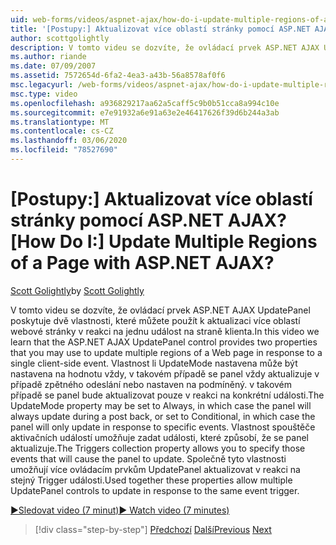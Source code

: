 ```yaml
---
uid: web-forms/videos/aspnet-ajax/how-do-i-update-multiple-regions-of-a-page-with-aspnet-ajax
title: '[Postupy:] Aktualizovat více oblastí stránky pomocí ASP.NET AJAX? | Dokumenty Microsoft'
author: scottgolightly
description: V tomto videu se dozvíte, že ovládací prvek ASP.NET AJAX UpdatePanel poskytuje dvě vlastnosti, které můžete použít k aktualizaci více oblastí webové stránky v respons...
ms.author: riande
ms.date: 07/09/2007
ms.assetid: 7572654d-6fa2-4ea3-a43b-56a8578af0f6
msc.legacyurl: /web-forms/videos/aspnet-ajax/how-do-i-update-multiple-regions-of-a-page-with-aspnet-ajax
msc.type: video
ms.openlocfilehash: a936829217aa62a5caff5c9b0b51cca8a994c10e
ms.sourcegitcommit: e7e91932a6e91a63e2e46417626f39d6b244a3ab
ms.translationtype: MT
ms.contentlocale: cs-CZ
ms.lasthandoff: 03/06/2020
ms.locfileid: "78527690"
---
```

# <a name="how-do-i-update-multiple-regions-of-a-page-with-aspnet-ajax"></a><span data-ttu-id="7585c-104">[Postupy:] Aktualizovat více oblastí stránky pomocí ASP.NET AJAX?</span><span class="sxs-lookup"><span data-stu-id="7585c-104">[How Do I:] Update Multiple Regions of a Page with ASP.NET AJAX?</span></span>

<span data-ttu-id="7585c-105">[Scott Golightly](https://github.com/scottgolightly)</span><span class="sxs-lookup"><span data-stu-id="7585c-105">by [Scott Golightly](https://github.com/scottgolightly)</span></span>

<span data-ttu-id="7585c-106">V tomto videu se dozvíte, že ovládací prvek ASP.NET AJAX UpdatePanel poskytuje dvě vlastnosti, které můžete použít k aktualizaci více oblastí webové stránky v reakci na jednu událost na straně klienta.</span><span class="sxs-lookup"><span data-stu-id="7585c-106">In this video we learn that the ASP.NET AJAX UpdatePanel control provides two properties that you may use to update multiple regions of a Web page in response to a single client-side event.</span></span> <span data-ttu-id="7585c-107">Vlastnost li UpdateMode nastavena může být nastavena na hodnotu vždy, v takovém případě se panel vždy aktualizuje v případě zpětného odeslání nebo nastaven na podmíněný. v takovém případě se panel bude aktualizovat pouze v reakci na konkrétní události.</span><span class="sxs-lookup"><span data-stu-id="7585c-107">The UpdateMode property may be set to Always, in which case the panel will always update during a post back, or set to Conditional, in which case the panel will only update in response to specific events.</span></span> <span data-ttu-id="7585c-108">Vlastnost spouštěče aktivačních událostí umožňuje zadat události, které způsobí, že se panel aktualizuje.</span><span class="sxs-lookup"><span data-stu-id="7585c-108">The Triggers collection property allows you to specify those events that will cause the panel to update.</span></span> <span data-ttu-id="7585c-109">Společně tyto vlastnosti umožňují více ovládacím prvkům UpdatePanel aktualizovat v reakci na stejný Trigger události.</span><span class="sxs-lookup"><span data-stu-id="7585c-109">Used together these properties allow multiple UpdatePanel controls to update in response to the same event trigger.</span></span>

[<span data-ttu-id="7585c-110">&#9654;Sledovat video (7 minut)</span><span class="sxs-lookup"><span data-stu-id="7585c-110">&#9654; Watch video (7 minutes)</span></span>](https://channel9.msdn.com/Blogs/ASP-NET-Site-Videos/how-do-i-update-multiple-regions-of-a-page-with-aspnet-ajax)

> [!div class="step-by-step"]
> <span data-ttu-id="7585c-111">[Předchozí](how-do-i-implement-the-ajax-after-processing-pattern.md)
> [Další](how-do-i-choose-between-methods-of-ajax-page-updates.md)</span><span class="sxs-lookup"><span data-stu-id="7585c-111">[Previous](how-do-i-implement-the-ajax-after-processing-pattern.md)
[Next](how-do-i-choose-between-methods-of-ajax-page-updates.md)</span></span>
